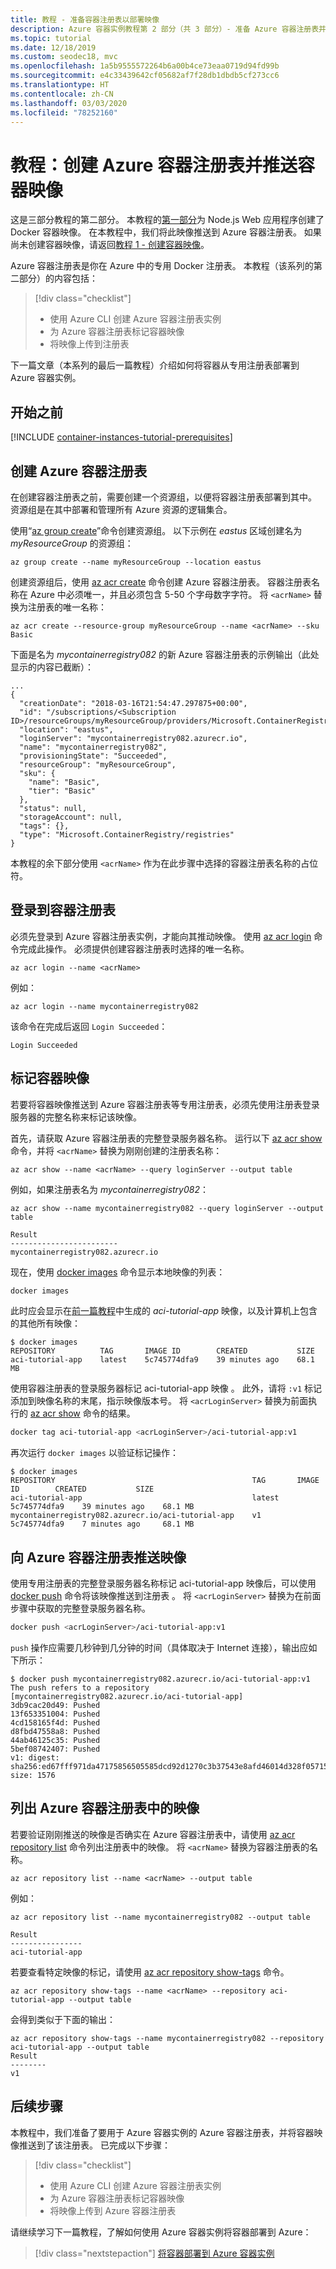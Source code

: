 ```yaml
---
title: 教程 - 准备容器注册表以部署映像
description: Azure 容器实例教程第 2 部分（共 3 部分）- 准备 Azure 容器注册表并推送映像
ms.topic: tutorial
ms.date: 12/18/2019
ms.custom: seodec18, mvc
ms.openlocfilehash: 1a5b9555572264b6a00b4ce73eaa0719d94fd99b
ms.sourcegitcommit: e4c33439642cf05682af7f28db1dbdb5cf273cc6
ms.translationtype: HT
ms.contentlocale: zh-CN
ms.lasthandoff: 03/03/2020
ms.locfileid: "78252160"
---
```

# <a name="tutorial-create-an-azure-container-registry-and-push-a-container-image"></a>教程：创建 Azure 容器注册表并推送容器映像

这是三部分教程的第二部分。 本教程的[第一部分](container-instances-tutorial-prepare-app.md)为 Node.js Web 应用程序创建了 Docker 容器映像。 在本教程中，我们将此映像推送到 Azure 容器注册表。 如果尚未创建容器映像，请返回[教程 1 - 创建容器映像](container-instances-tutorial-prepare-app.md)。

Azure 容器注册表是你在 Azure 中的专用 Docker 注册表。 本教程（该系列的第二部分）的内容包括：

> [!div class="checklist"]
> * 使用 Azure CLI 创建 Azure 容器注册表实例
> * 为 Azure 容器注册表标记容器映像
> * 将映像上传到注册表

下一篇文章（本系列的最后一篇教程）介绍如何将容器从专用注册表部署到 Azure 容器实例。

## <a name="before-you-begin"></a>开始之前

[!INCLUDE [container-instances-tutorial-prerequisites](../../includes/container-instances-tutorial-prerequisites.md)]

## <a name="create-azure-container-registry"></a>创建 Azure 容器注册表

在创建容器注册表之前，需要创建一个资源组，以便将容器注册表部署到其中。  资源组是在其中部署和管理所有 Azure 资源的逻辑集合。

使用“[az group create][az-group-create]”命令创建资源组。 以下示例在 *eastus* 区域创建名为 *myResourceGroup* 的资源组：

```azurecli
az group create --name myResourceGroup --location eastus
```

创建资源组后，使用 [az acr create][az-acr-create] 命令创建 Azure 容器注册表。 容器注册表名称在 Azure 中必须唯一，并且必须包含 5-50 个字母数字字符。 将 `<acrName>` 替换为注册表的唯一名称：

```azurecli
az acr create --resource-group myResourceGroup --name <acrName> --sku Basic
```

下面是名为 *mycontainerregistry082* 的新 Azure 容器注册表的示例输出（此处显示的内容已截断）：

```output
...
{
  "creationDate": "2018-03-16T21:54:47.297875+00:00",
  "id": "/subscriptions/<Subscription ID>/resourceGroups/myResourceGroup/providers/Microsoft.ContainerRegistry/registries/mycontainerregistry082",
  "location": "eastus",
  "loginServer": "mycontainerregistry082.azurecr.io",
  "name": "mycontainerregistry082",
  "provisioningState": "Succeeded",
  "resourceGroup": "myResourceGroup",
  "sku": {
    "name": "Basic",
    "tier": "Basic"
  },
  "status": null,
  "storageAccount": null,
  "tags": {},
  "type": "Microsoft.ContainerRegistry/registries"
}
```

本教程的余下部分使用 `<acrName>` 作为在此步骤中选择的容器注册表名称的占位符。

## <a name="log-in-to-container-registry"></a>登录到容器注册表

必须先登录到 Azure 容器注册表实例，才能向其推动映像。 使用 [az acr login][az-acr-login] 命令完成此操作。 必须提供创建容器注册表时选择的唯一名称。

```azurecli
az acr login --name <acrName>
```

例如：

```azurecli
az acr login --name mycontainerregistry082
```

该命令在完成后返回 `Login Succeeded`：

```output
Login Succeeded
```

## <a name="tag-container-image"></a>标记容器映像

若要将容器映像推送到 Azure 容器注册表等专用注册表，必须先使用注册表登录服务器的完整名称来标记该映像。

首先，请获取 Azure 容器注册表的完整登录服务器名称。 运行以下 [az acr show][az-acr-show] 命令，并将 `<acrName>` 替换为刚刚创建的注册表名称：

```azurecli
az acr show --name <acrName> --query loginServer --output table
```

例如，如果注册表名为 *mycontainerregistry082*：

```azurecli
az acr show --name mycontainerregistry082 --query loginServer --output table
```

```output
Result
------------------------
mycontainerregistry082.azurecr.io
```

现在，使用 [docker images][docker-images] 命令显示本地映像的列表：

```bash
docker images
```

此时应会显示在[前一篇教程](container-instances-tutorial-prepare-app.md)中生成的 *aci-tutorial-app* 映像，以及计算机上包含的其他所有映像：

```console
$ docker images
REPOSITORY          TAG       IMAGE ID        CREATED           SIZE
aci-tutorial-app    latest    5c745774dfa9    39 minutes ago    68.1 MB
```

使用容器注册表的登录服务器标记 aci-tutorial-app 映像  。 此外，请将 `:v1` 标记添加到映像名称的末尾，指示映像版本号。 将 `<acrLoginServer>` 替换为前面执行的 [az acr show][az-acr-show] 命令的结果。

```bash
docker tag aci-tutorial-app <acrLoginServer>/aci-tutorial-app:v1
```

再次运行 `docker images` 以验证标记操作：

```console
$ docker images
REPOSITORY                                            TAG       IMAGE ID        CREATED           SIZE
aci-tutorial-app                                      latest    5c745774dfa9    39 minutes ago    68.1 MB
mycontainerregistry082.azurecr.io/aci-tutorial-app    v1        5c745774dfa9    7 minutes ago     68.1 MB
```

## <a name="push-image-to-azure-container-registry"></a>向 Azure 容器注册表推送映像

使用专用注册表的完整登录服务器名称标记 aci-tutorial-app 映像后，可以使用 [docker push][docker-push] 命令将该映像推送到注册表  。 将 `<acrLoginServer>` 替换为在前面步骤中获取的完整登录服务器名称。

```bash
docker push <acrLoginServer>/aci-tutorial-app:v1
```

`push` 操作应需要几秒钟到几分钟的时间（具体取决于 Internet 连接），输出应如下所示：

```console
$ docker push mycontainerregistry082.azurecr.io/aci-tutorial-app:v1
The push refers to a repository [mycontainerregistry082.azurecr.io/aci-tutorial-app]
3db9cac20d49: Pushed
13f653351004: Pushed
4cd158165f4d: Pushed
d8fbd47558a8: Pushed
44ab46125c35: Pushed
5bef08742407: Pushed
v1: digest: sha256:ed67fff971da47175856505585dcd92d1270c3b37543e8afd46014d328f05715 size: 1576
```

## <a name="list-images-in-azure-container-registry"></a>列出 Azure 容器注册表中的映像

若要验证刚刚推送的映像是否确实在 Azure 容器注册表中，请使用 [az acr repository list][az-acr-repository-list] 命令列出注册表中的映像。 将 `<acrName>` 替换为容器注册表的名称。

```azurecli
az acr repository list --name <acrName> --output table
```

例如：

```azurecli
az acr repository list --name mycontainerregistry082 --output table
```

```output
Result
----------------
aci-tutorial-app
```

若要查看特定映像的标记，请使用 [az acr repository show-tags][az-acr-repository-show-tags] 命令。 

```azurecli
az acr repository show-tags --name <acrName> --repository aci-tutorial-app --output table
```

会得到类似于下面的输出：

```console
az acr repository show-tags --name mycontainerregistry082 --repository aci-tutorial-app --output table
Result
--------
v1
```

## <a name="next-steps"></a>后续步骤

本教程中，我们准备了要用于 Azure 容器实例的 Azure 容器注册表，并将容器映像推送到了该注册表。 已完成以下步骤：

> [!div class="checklist"]
> * 使用 Azure CLI 创建 Azure 容器注册表实例
> * 为 Azure 容器注册表标记容器映像
> * 将映像上传到 Azure 容器注册表

请继续学习下一篇教程，了解如何使用 Azure 容器实例将容器部署到 Azure：

> [!div class="nextstepaction"]
> [将容器部署到 Azure 容器实例](container-instances-tutorial-deploy-app.md)

<!-- LINKS - External -->
[docker-build]: https://docs.docker.com/engine/reference/commandline/build/
[docker-get-started]: https://docs.docker.com/get-started/
[docker-hub-nodeimage]: https://store.docker.com/images/node
[docker-images]: https://docs.docker.com/engine/reference/commandline/images/
[docker-linux]: https://docs.docker.com/engine/installation/#supported-platforms
[docker-login]: https://docs.docker.com/engine/reference/commandline/login/
[docker-mac]: https://docs.docker.com/docker-for-mac/
[docker-push]: https://docs.docker.com/engine/reference/commandline/push/
[docker-tag]: https://docs.docker.com/engine/reference/commandline/tag/
[docker-windows]: https://docs.docker.com/docker-for-windows/
[nodejs]: https://nodejs.org

<!-- LINKS - Internal -->
[az-acr-create]: /cli/azure/acr#az-acr-create
[az-acr-login]: /cli/azure/acr#az-acr-login
[az-acr-repository-list]: /cli/azure/acr/repository
[az-acr-repository-show-tags]: /cli/azure/acr/repository#az-acr-repository-show-tags
[az-acr-show]: /cli/azure/acr#az-acr-show
[az-group-create]: /cli/azure/group#az-group-create
[azure-cli-install]: /cli/azure/install-azure-cli
